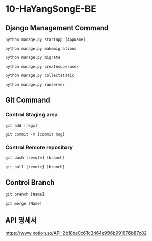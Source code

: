 # 10-HaYangSongE-BE



## Django Management Command

`
python manage.py startapp [AppName]
`

`
python manage.py makemigrations
`

`python manage.py migrate
`

`python manage.py createsuperuser
`

`python manage.py collectstatic
`

`python manage.py runserver
`

## Git Command

### Control Staging area
`
git add [regx]
`

`
git commit -m [commit msg]
`

### Control Remote repository
`
git push [remote] [branch]
`

`git pull [remote] [branch]`  

## Control Branch

`
git branch [Name]
`

`
git merge [Name]
`

## API 명세서
https://www.notion.so/API-2b18be0c61c3464e996b991676b87c82